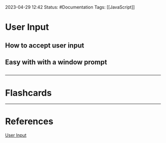 2023-04-29 12:42
Status: #Documentation 
Tags: [[JavaScript]]

# User Input

## How to accept user input


## Easy with with a window prompt


##






___
# Flashcards



---
# References
[User Input](https://www.youtube.com/watch?v=8dWL3wF_OMw&list=PL3k5VlZzpQyEz03mNlmU50YcIJ6vEDz95&index=1&t=1274s)
